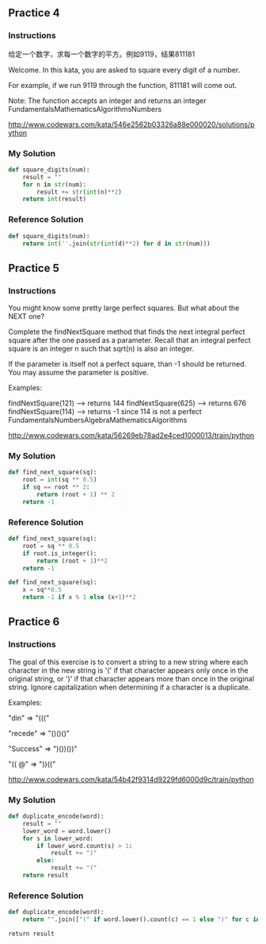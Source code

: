 

## Practice 4
### Instructions

给定一个数字，求每一个数字的平方。例如9119，结果811181

Welcome. In this kata, you are asked to square every digit of a number.

For example, if we run 9119 through the function, 811181 will come out.

Note: The function accepts an integer and returns an integer
FundamentalsMathematicsAlgorithmsNumbers

http://www.codewars.com/kata/546e2562b03326a88e000020/solutions/python

### My Solution
```python
def square_digits(num):
    result = ""
    for n in str(num):
        result += str(int(n)**2)
    return int(result)
```

### Reference Solution
```python
def square_digits(num):
    return int(''.join(str(int(d)**2) for d in str(num)))
```

## Practice 5
### Instructions

You might know some pretty large perfect squares. But what about the NEXT one?

Complete the findNextSquare method that finds the next integral perfect square after the one passed as a parameter. Recall that an integral perfect square is an integer n such that sqrt(n) is also an integer.

If the parameter is itself not a perfect square, than -1 should be returned. You may assume the parameter is positive.

Examples:

findNextSquare(121) --> returns 144
findNextSquare(625) --> returns 676
findNextSquare(114) --> returns -1 since 114 is not a perfect
FundamentalsNumbersAlgebraMathematicsAlgorithms

http://www.codewars.com/kata/56269eb78ad2e4ced1000013/train/python

### My Solution
```python
def find_next_square(sq):
    root = int(sq ** 0.5)
    if sq == root ** 2:
        return (root + 1) ** 2
    return -1
```
### Reference Solution
```python
def find_next_square(sq):
    root = sq ** 0.5
    if root.is_integer():
        return (root + 1)**2
    return -1
```
```python
def find_next_square(sq):
    x = sq**0.5    
    return -1 if x % 1 else (x+1)**2
```

## Practice 6
### Instructions
The goal of this exercise is to convert a string to a new string where each character in the new string is '(' if that character appears only once in the original string, or ')' if that character appears more than once in the original string. Ignore capitalization when determining if a character is a duplicate.

Examples:

"din" => "((("

"recede" => "()()()"

"Success" => ")())())"

"(( @" => "))(("

http://www.codewars.com/kata/54b42f9314d9229fd6000d9c/train/python


### My Solution
```python
def duplicate_encode(word):
    result = ""
    lower_word = word.lower()
    for s in lower_word:
        if lower_word.count(s) > 1:
            result += ")"
        else:
            result += "("
    return result
```
### Reference Solution
```python
def duplicate_encode(word):
    return "".join(["(" if word.lower().count(c) == 1 else ")" for c in word.lower()])
```
    return result
